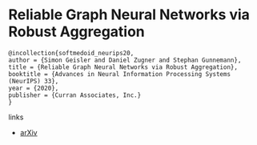 # Reliable Graph Neural Networks via Robust Aggregation

```
@incollection{softmedoid_neurips20,
author = {Simon Geisler and Daniel Zugner and Stephan Gunnemann},
title = {Reliable Graph Neural Networks via Robust Aggregation},
booktitle = {Advances in Neural Information Processing Systems (NeurIPS) 33},
year = {2020},
publisher = {Curran Associates, Inc.}
}
```

links
- [arXiv](https://arxiv.org/abs/2010.15651)
